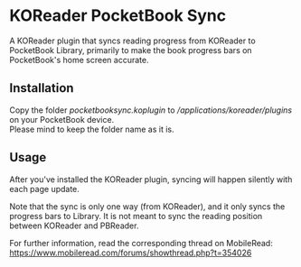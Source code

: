# KOReader PocketBook Sync

A KOReader plugin that syncs reading progress from KOReader to PocketBook
Library, primarily to make the book progress bars on PocketBook's home screen
accurate.

## Installation

Copy the folder *pocketbooksync.koplugin* to */applications/koreader/plugins* on your PocketBook device.\
Please mind to keep the folder name as it is.

## Usage

After you've installed the KOReader plugin, syncing will happen silently with each page update.

Note that the sync is only one way (from KOReader), and it only syncs the
progress bars to Library. It is not meant to sync the reading position between
KOReader and PBReader.

For further information, read the corresponding thread on MobileRead:
https://www.mobileread.com/forums/showthread.php?t=354026
